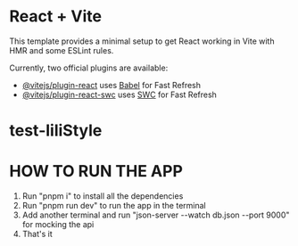 # React + Vite

This template provides a minimal setup to get React working in Vite with HMR and some ESLint rules.

Currently, two official plugins are available:

- [@vitejs/plugin-react](https://github.com/vitejs/vite-plugin-react/blob/main/packages/plugin-react/README.md) uses [Babel](https://babeljs.io/) for Fast Refresh
- [@vitejs/plugin-react-swc](https://github.com/vitejs/vite-plugin-react-swc) uses [SWC](https://swc.rs/) for Fast Refresh

# test-liliStyle

# HOW TO RUN THE APP

1. Run "pnpm i" to install all the dependencies
2. Run "pnpm run dev" to run the app in the terminal
3. Add another terminal and run "json-server --watch db.json --port 9000" for mocking the api
4. That's it
